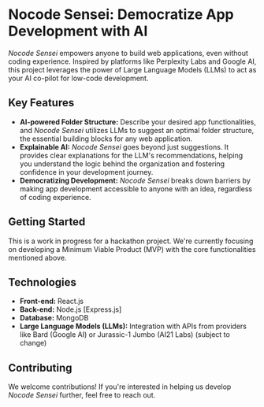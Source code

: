 # Nocode Sensei: Democratize App Development with AI

*Nocode Sensei* empowers anyone to build web applications, even without coding experience. Inspired by platforms like Perplexity Labs and Google AI, this project leverages the power of Large Language Models (LLMs) to act as your AI co-pilot for low-code development.

## Key Features
- **AI-powered Folder Structure:** Describe your desired app functionalities, and *Nocode Sensei* utilizes LLMs to suggest an optimal folder structure, the essential building blocks for any web application.
- **Explainable AI:** *Nocode Sensei* goes beyond just suggestions. It provides clear explanations for the LLM's recommendations, helping you understand the logic behind the organization and fostering confidence in your development journey.
- **Democratizing Development:** *Nocode Sensei* breaks down barriers by making app development accessible to anyone with an idea, regardless of coding experience.

## Getting Started
This is a work in progress for a hackathon project. We're currently focusing on developing a Minimum Viable Product (MVP) with the core functionalities mentioned above.

## Technologies
- **Front-end:** React.js 
- **Back-end:** Node.js [Express.js]
- **Database:** MongoDB 
- **Large Language Models (LLMs):** Integration with APIs from providers like Bard (Google AI) or Jurassic-1 Jumbo (AI21 Labs) (subject to change)

## Contributing
We welcome contributions! If you're interested in helping us develop *Nocode Sensei* further, feel free to reach out.
